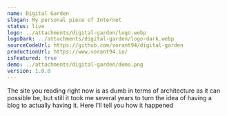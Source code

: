 ```yaml
---
name: Digital Garden
slogan: My personal piece of Internet
status: live
logo: ../attachments/digital-garden/logo.webp
logoDark: ../attachments/digital-garden/logo-dark.webp
sourceCodeUrl: https://github.com/vorant94/digital-garden
productionUrl: https://www.vorant94.io/
isFeatured: true
demo: ../attachments/digital-garden/demo.png
version: 1.0.0
---
```


The site you reading right now is as dumb in terms of architecture as it can possible be, but still it took me several years to turn the idea of having a blog to actually having it. Here I'll tell you how it happened
